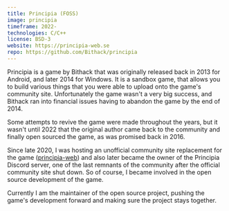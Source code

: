 ```yaml
---
title: Principia (FOSS)
image: principia
timeframe: 2022-
technologies: C/C++
license: BSD-3
website: https://principia-web.se
repo: https://github.com/Bithack/principia
---
```


Principia is a game by Bithack that was originally released back in 2013 for Android, and later 2014 for Windows. It is a sandbox game, that allows you to build various things that you were able to upload onto the game's community site. Unfortunately the game wasn't a very big success, and Bithack ran into financial issues having to abandon the game by the end of 2014.

Some attempts to revive the game were made throughout the years, but it wasn't until 2022 that the original author came back to the community and finally open sourced the game, as was promised back in 2016.

<!--more-->

Since late 2020, I was hosting an unofficial community site replacement for the game ([principia-web](/projects/principia-web/)) and also later became the owner of the Principia Discord server, one of the last remnants of the community after the official community site shut down. So of course, I became involved in the open source development of the game.

Currently I am the maintainer of the open source project, pushing the game's development forward and making sure the project stays together.

